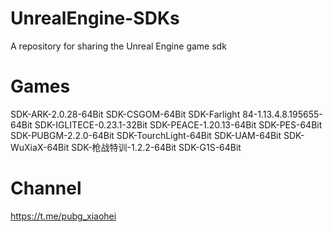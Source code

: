 # UnrealEngine-SDKs
A repository for sharing the Unreal Engine game sdk

# Games
SDK-ARK-2.0.28-64Bit
SDK-CSGOM-64Bit
SDK-Farlight 84-1.13.4.8.195655-64Bit
SDK-IGLITECE-0.23.1-32Bit
SDK-PEACE-1.20.13-64Bit
SDK-PES-64Bit
SDK-PUBGM-2.2.0-64Bit
SDK-TourchLight-64Bit
SDK-UAM-64Bit
SDK-WuXiaX-64Bit
SDK-枪战特训-1.2.2-64Bit
SDK-G1S-64Bit

# Channel
https://t.me/pubg_xiaohei
